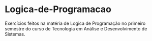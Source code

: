 # Logica-de-Programacao

Exercícios feitos na matéria de Logica de Programação no primeiro semestre do curso de Tecnologia em Análise e Desenvolvimento de Sistemas.
